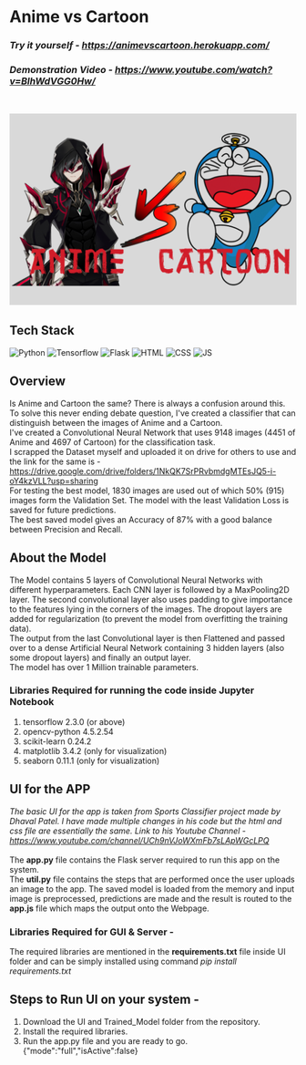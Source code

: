 # Anime vs Cartoon

### <i> Try it yourself - https://animevscartoon.herokuapp.com/ </i>
### <i> Demonstration Video - https://www.youtube.com/watch?v=BlhWdVGG0Hw/ </i>
<br>

[![Cover Image](https://github.com/kanakmi/Anime-vs-Cartoon/blob/main/Cover.png?raw=True)](https://animevscartoon.herokuapp.com/)

## Tech Stack

![Python](https://img.shields.io/badge/Python-v3.8-red?style=flat-square&logo=python&logoColor=red)
![Tensorflow](https://img.shields.io/badge/tensorflow-v2.3.0-orange?style=flat-square&logo=tensorflow)
![Flask](https://img.shields.io/badge/Flask-v2.0.1-brightgreen?style=flat-square&logo=flask&logoColor=brightgreen)
![HTML](https://img.shields.io/badge/HTML-5-blueviolet?style=flat-square&logo=html5&logoColor=blueviolet)
![CSS](https://img.shields.io/badge/CSS-3-blue?style=flat-square&logo=css3&logoColor=blue)
![JS](https://img.shields.io/badge/JAVASCRIPT--black?style=flat-square&logo=javascript)

## Overview

Is Anime and Cartoon the same? There is always a confusion around this.<br>
To solve this never ending debate question, I've created a classifier that can distinguish between the images of Anime and a Cartoon. <br>
I've created a Convolutional Neural Network that uses 9148 images (4451 of Anime and 4697 of Cartoon) for the classification task.<br>
I scrapped the Dataset myself and uploaded it on drive for others to use and the link for the same is - https://drive.google.com/drive/folders/1NkQK7SrPRvbmdgMTEsJQ5-i-oY4kzVLL?usp=sharing <br>
For testing the best model, 1830 images are used out of which 50% (915) images form the Validation Set. 
The model with the least Validation Loss is saved for future predictions.<br>
The best saved model gives an Accuracy of 87% with a good balance between Precision and Recall.
<br>

## About the Model

The Model contains 5 layers of Convolutional Neural Networks with different hyperparameters. Each CNN layer is followed by a MaxPooling2D layer. The second convolutional layer also uses padding to give importance to the features lying in the corners of the images. The dropout layers are added for regularization (to prevent the model from overfitting the training data).<br>
The output from the last Convolutional layer is then Flattened and passed over to a dense Artificial Neural Network containing 3 hidden layers (also some dropout layers) and finally an output layer.<br>
The model has over 1 Million trainable parameters.<br>

### Libraries Required for running the code inside Jupyter Notebook

1. tensorflow 2.3.0 (or above)
2. opencv-python 4.5.2.54
3. scikit-learn 0.24.2
4. matplotlib 3.4.2 (only for visualization)
5. seaborn 0.11.1 (only for visualization)

## UI for the APP

<i>The basic UI for the app is taken from Sports Classifier project made by Dhaval Patel. I have made multiple changes in his code but the html and css file are essentially the same. Link to his Youtube Channel - https://www.youtube.com/channel/UCh9nVJoWXmFb7sLApWGcLPQ</i><br><br>
The <b>app.py</b> file contains the Flask server required to run this app on the system.<br>
The <b>util.py</b> file contains the steps that are performed once the user uploads an image to the app. The saved model is loaded from the memory and input image is preprocessed, predictions are made and the result is routed to the <b>app.js</b> file which maps the output onto the Webpage.<br>

### Libraries Required for GUI & Server -

The required libraries are mentioned in the <b>requirements.txt</b> file inside UI folder and can be simply installed using command <i>pip install requirements.txt</i>

## Steps to Run UI on your system -

1. Download the UI and Trained_Model folder from the repository.
2. Install the required libraries.
3. Run the app.py file and you are ready to go.
{"mode":"full","isActive":false}

